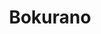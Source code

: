 --- 
title: "Bokurano"
publishdate: "2019-8-3T16:48:46+02:00"
src: "https://365manga.net/manga/bokurano"
image: "https://data.365manga.net/images/thumbnails/6718-bokurano.jpg"
description: "In a summer vacation, a group of 15 children discovered a mysterious man living in a seashore cave, along with his high-tech gadgets. The man claimed to be a game developer creating a video game with a giant robot defending Earth from 15 alien invaders, and asked those childs to test the game for him. The kids agreed happily at first, but soon they began to find the game horrifying,…"
---